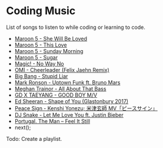 # Coding Music
List of songs to listen to while coding or learning to code.

- [Maroon 5 - She Will Be Loved](https://www.youtube.com/watch?v=EC4Vlo_Jl0Q)
- [Maroon 5 - This Love](https://www.youtube.com/watch?v=jC9LZmL4R8Q)
- [Maroon 5 - Sunday Morning](https://www.youtube.com/watch?v=G8nJ-KAiBeo)
- [Maroon 5 - Sugar](https://www.youtube.com/watch?v=09R8_2nJtjg)
- [Magic! - No Way No](https://www.youtube.com/watch?v=HdobynnfKQE)
- [OMI - Cheerleader (Felix Jaehn Remix)](https://www.youtube.com/watch?v=jGflUbPQfW8)
- [Big Bang - Stupid Liar](https://www.youtube.com/watch?v=Xu2fTunbeu0)
- [Mark Ronson - Uptown Funk ft. Bruno Mars](https://youtu.be/OPf0YbXqDm0)
- [Meghan Trainor - All About That Bass](https://youtu.be/7PCkvCPvDXk)
- [GD X TAEYANG - GOOD BOY M/V](https://youtu.be/1ZRb1we80kM)
- [Ed Sheeran - Shape of You (Glastonbury 2017)](https://youtu.be/alGsD_ZmxTE)
- [Peace Sign - Kenshi Yonezu; 米津玄師 MV「ピースサイン」](https://youtu.be/9aJVr5tTTWk)
- [DJ Snake - Let Me Love You ft. Justin Bieber](https://youtu.be/euCqAq6BRa4)
- [Portugal. The Man – Feel It Still](https://youtu.be/jTNpUhGGOuI)
- next();

Todo: Create a playlist.
